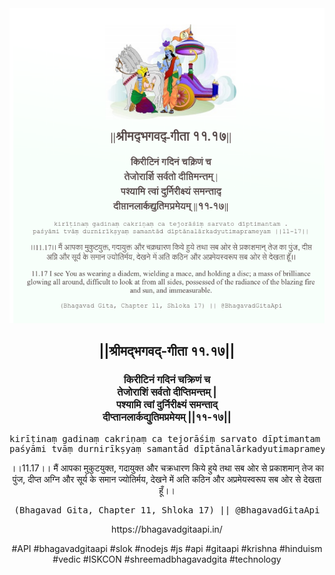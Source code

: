 <img src="../../asset/BG_11_17.png"/>
<center><h2>||श्रीमद्‍भगवद्‍-गीता ११.१७||</h2>
<h3>किरीटिनं गदिनं चक्रिणं च<br/>तेजोराशिं सर्वतो दीप्तिमन्तम् |<br/>पश्यामि त्वां दुर्निरीक्ष्यं समन्ताद्<br/>दीप्तानलार्कद्युतिमप्रमेयम् ||११-१७||</h3>
<pre>kirīṭinaṃ gadinaṃ cakriṇaṃ ca tejorāśiṃ sarvato dīptimantam .<br/>paśyāmi tvāṃ durnirīkṣyaṃ samantād dīptānalārkadyutimaprameyam ||11-17||</pre>
<p>।।11.17।। मैं आपका मुकुटयुक्त, गदायुक्त और चक्रधारण किये हुये तथा सब ओर से प्रकाशमान् तेज का पुंज, दीप्त अग्नि और सूर्य के समान ज्योतिर्मय, देखने में अति कठिन और अप्रमेयस्वरूप सब ओर से देखता हूँ।।</p>
<pre>(Bhagavad Gita, Chapter 11, Shloka 17) || @BhagavadGitaApi</pre><p>https://bhagavadgitaapi.in/</p><p>#API #bhagavadgitaapi #slok #nodejs #js #api #gitaapi #krishna #hinduism #vedic #ISKCON #shreemadbhagavadgita #technology</p></center>